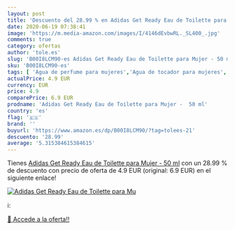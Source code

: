 ```yaml
---
layout: post
title: 'Descuento del 28.99 % en Adidas Get Ready Eau de Toilette para Mu'
date: 2020-06-19 07:38:41
image: 'https://m.media-amazon.com/images/I/4146dEvbwRL._SL400_.jpg'
comments: true
category: ofertas
author: 'tole.es'
slug: 'B00I8LCM90-es Adidas Get Ready Eau de Toilette para Mujer - 50 ml'
sku: 'B00I8LCM90-es'
tags: [ 'Agua de perfume para mujeres','Agua de tocador para mujeres','Almacenaje de adornos festivos','Almacenamiento y organización','Belleza','Fragancias para mujeres','Hogar y cocina','Juguetes','Juguetes electrónicos','Juguetes y juegos','Perfumes y fragancias','Productos para el cuidado de la piel','Sets y juegos para el cuidado de la piel','Videojuegos para niños','de','eau','toilette', ]
actualPrice: 4.9 EUR
currency: EUR
price: 4.9
comparePrice: 6.9 EUR
prodname: 'Adidas Get Ready Eau de Toilette para Mujer -  50 ml'
country: 'es'
flag: '🇪🇸'
brand: ''
buyurl: 'https://www.amazon.es/dp/B00I8LCM90/?tag=tolees-21'
descuento: '28.99'
average: '5.315384615384615'
---
```


Tienes [Adidas Get Ready Eau de Toilette para Mujer -  50 ml](https://www.amazon.es/dp/B00I8LCM90/?tag=tolees-21) con un 28.99 % de descuento con precio de oferta de 4.9 EUR (original: 6.9 EUR) en el siguiente enlace!

[![Adidas Get Ready Eau de Toilette para Mu](https://m.media-amazon.com/images/I/4146dEvbwRL._SL400_.jpg)](https://www.amazon.es/dp/B00I8LCM90/?tag=tolees-21)

ℹ️:


[🛒 Accede a la oferta!!](https://www.amazon.es/dp/B00I8LCM90/?tag=tolees-21)
